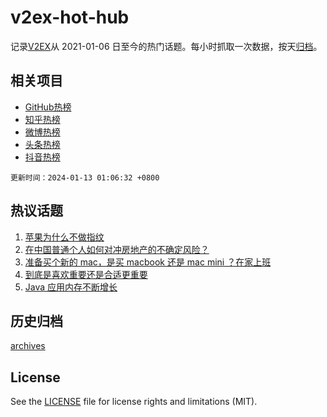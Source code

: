 # v2ex-hot-hub

 记录[V2EX](https://www.v2ex.com/)从 2021-01-06 日至今的热门话题。每小时抓取一次数据，按天[归档](archives)。
 
 ## 相关项目

- [GitHub热榜](https://github.com/lonnyzhang423/github-hot-hub)
- [知乎热榜](https://github.com/lonnyzhang423/zhihu-hot-hub)
- [微博热榜](https://github.com/lonnyzhang423/weibo-hot-hub)
- [头条热榜](https://github.com/lonnyzhang423/toutiao-hot-hub)
- [抖音热榜](https://github.com/lonnyzhang423/douyin-hot-hub)


 `更新时间：2024-01-13 01:06:32 +0800`

## 热议话题

1. [苹果为什么不做指纹](https://www.v2ex.com/t/1008120)
1. [在中国普通个人如何对冲房地产的不确定风险？](https://www.v2ex.com/t/1008009)
1. [准备买个新的 mac，是买 macbook 还是 mac mini ？在家上班](https://www.v2ex.com/t/1007975)
1. [到底是喜欢重要还是合适更重要](https://www.v2ex.com/t/1008036)
1. [Java 应用内存不断增长](https://www.v2ex.com/t/1007983)

## 历史归档

[archives](archives)

## License

See the [LICENSE](LICENSE) file for license rights and limitations (MIT).
